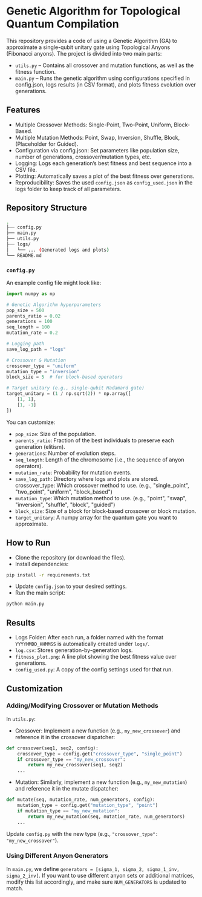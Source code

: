 # Genetic Algorithm for Topological Quantum Compilation

This repository provides a code of using a Genetic Algorithm (GA) to approximate a single-qubit unitary gate using Topological Anyons (Fibonacci anyons).
The project is divided into two main parts:

- ```utils.py``` – Contains all crossover and mutation functions, as well as the fitness function.
- ```main.py``` – Runs the genetic algorithm using configurations specified in config.json, logs results (in CSV format), and plots fitness evolution over generations.

## Features
- Multiple Crossover Methods: Single-Point, Two-Point, Uniform, Block-Based.
- Multiple Mutation Methods: Point, Swap, Inversion, Shuffle, Block, (Placeholder for Guided).
- Configuration via config.json: Set parameters like population size, number of generations, crossover/mutation types, etc.
- Logging: Logs each generation’s best fitness and best sequence into a CSV file.
- Plotting: Automatically saves a plot of the best fitness over generations.
- Reproducibility: Saves the used ```config.json``` as ```config_used.json``` in the logs folder to keep track of all parameters.

## Repository Structure

```bash
.
├── config.py
├── main.py
├── utils.py
├── logs/
│   └── ... (Generated logs and plots)
└── README.md
```

### ```config.py```

An example config file might look like:
```python
import numpy as np

# Genetic Algorithm hyperparameters
pop_size = 500
parents_ratio = 0.02
generations = 100
seq_length = 100
mutation_rate = 0.2

# Logging path
save_log_path = "logs"

# Crossover & Mutation
crossover_type = "uniform"
mutation_type = "inversion"
block_size = 5  # for block-based operators

# Target unitary (e.g., single-qubit Hadamard gate)
target_unitary = (1 / np.sqrt(2)) * np.array([
    [1, 1],
    [1, -1]
])

```

You can customize:

- ```pop_size```: Size of the population.
- ```parents_ratio```: Fraction of the best individuals to preserve each generation (elitism).
- ```generations```: Number of evolution steps.
- ```seq_length```: Length of the chromosome (i.e., the sequence of anyon operators).
- ```mutation_rate```: Probability for mutation events.
- ```save_log_path```: Directory where logs and plots are stored.
crossover_type: Which crossover method to use. (e.g., "single_point", "two_point", "uniform", "block_based")
- ```mutation_type```: Which mutation method to use. (e.g., "point", "swap", "inversion", "shuffle", "block", "guided")
- ```block_size```: Size of a block for block-based crossover or block mutation.
- ```target_unitary```: A numpy array for the quantum gate you want to approximate.

## How to Run

- Clone the repository (or download the files).
- Install dependencies:
```bash
pip install -r requirements.txt
```
- Update ```config.json``` to your desired settings.
- Run the main script:
```bash
python main.py
```

## Results
- Logs Folder: After each run, a folder named with the format ```YYYYMMDD_HHMMSS``` is automatically created under ```logs/```.
- ```log.csv```: Stores generation-by-generation logs.
- ```fitness_plot.png```: A line plot showing the best fitness value over generations.
- ```config_used.py```: A copy of the config settings used for that run.

## Customization

### Adding/Modifying Crossover or Mutation Methods
In ```utils.py```:

- Crossover: Implement a new function (e.g., ```my_new_crossover```) and reference it in the crossover dispatcher:

```python
def crossover(seq1, seq2, config):
    crossover_type = config.get("crossover_type", "single_point")
    if crossover_type == "my_new_crossover":
        return my_new_crossover(seq1, seq2)
    ...
```
- Mutation: Similarly, implement a new function (e.g., ```my_new_mutation```) and reference it in the mutate dispatcher:

```python
def mutate(seq, mutation_rate, num_generators, config):
    mutation_type = config.get("mutation_type", "point")
    if mutation_type == "my_new_mutation":
        return my_new_mutation(seq, mutation_rate, num_generators)
    ...
```

Update ```config.py``` with the new type (e.g., ```"crossover_type": "my_new_crossover"```).

### Using Different Anyon Generators
In ```main.py```, we define ```generators = [sigma_1, sigma_2, sigma_1_inv, sigma_2_inv]```.
If you want to use different anyon sets or additional matrices, modify this list accordingly, and make sure ```NUM_GENERATORS``` is updated to match.